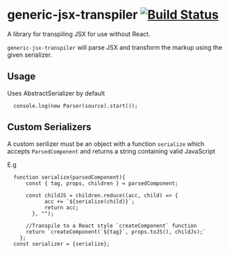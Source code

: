 # generic-jsx-transpiler [![Build Status](https://travis-ci.org/c-mcg/generic-jsx-transpiler.svg?branch=master)](https://travis-ci.org/c-mcg/generic-jsx-transpiler)

A library for transpiling JSX for use without React.

`generic-jsx-transpiler` will parse JSX and transform the markup using the given serializer.

## Usage

Uses AbstractSerializer by default

```
  console.log(new Parser(source).start());
```

## Custom Serializers

A custom serilizer must be an object with a function `serialize` which accepts `ParsedComponent` and returns a string containing valid JavaScript

E.g
```
  function serialize(parsedComponent){
      const { tag, props, children } = parsedComponent;
      
      const childJS = children.reduce((acc, child) => {
            acc += `${serialize(child)}`;
            return acc;
        }, "");
      
      //Transpile to a React style `createComponent` function
      return `createComponent(`${tag}`, props.toJS(), childJs);` 
    };
  const serializer = {serialize};
```
